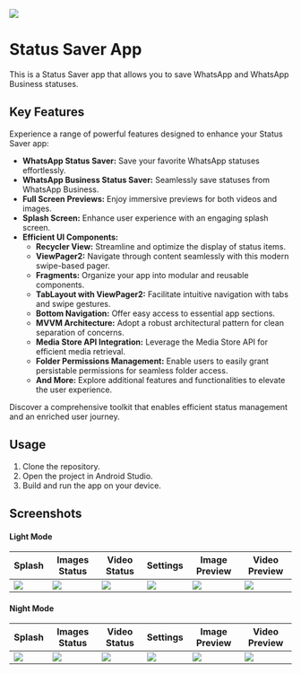 ![](https://github.com/CodeWithAthari/WhatsApp-Status-Saver-YT/blob/master/gallery/thumbnail.webp)
# Status Saver App

This is a Status Saver app that allows you to save WhatsApp and WhatsApp Business statuses.

    
## Key Features

Experience a range of powerful features designed to enhance your Status Saver app:

- **WhatsApp Status Saver:** Save your favorite WhatsApp statuses effortlessly.
- **WhatsApp Business Status Saver:** Seamlessly save statuses from WhatsApp Business.
- **Full Screen Previews:** Enjoy immersive previews for both videos and images.
- **Splash Screen:** Enhance user experience with an engaging splash screen.
- **Efficient UI Components:**
    - **Recycler View:** Streamline and optimize the display of status items.
    - **ViewPager2:** Navigate through content seamlessly with this modern swipe-based pager.
    - **Fragments:** Organize your app into modular and reusable components.
    - **TabLayout with ViewPager2:** Facilitate intuitive navigation with tabs and swipe gestures.
    - **Bottom Navigation:** Offer easy access to essential app sections.
  - **MVVM Architecture:** Adopt a robust architectural pattern for clean separation of concerns.
  - **Media Store API Integration:** Leverage the Media Store API for efficient media retrieval.
   - **Folder Permissions Management:** Enable users to easily grant persistable permissions for seamless folder access.
  - **And More:** Explore additional features and functionalities to elevate the user experience.

Discover a comprehensive toolkit that enables efficient status management and an enriched user journey.
    
## Usage

1. Clone the repository.
2. Open the project in Android Studio.
3. Build and run the app on your device.
## Screenshots
#### Light Mode

Splash | Images Status | Video Status | Settings | Image Preview | Video Preview
--- | --- | --- |--- |--- |--- 
![](https://github.com/CodeWithAthari/WhatsApp-Status-Saver-YT/blob/master/gallery/1-day.webp) | ![](https://github.com/CodeWithAthari/WhatsApp-Status-Saver-YT/blob/master/gallery/2-day.webp) | ![](https://github.com/CodeWithAthari/WhatsApp-Status-Saver-YT/blob/master/gallery/3-day.webp) | ![](https://github.com/CodeWithAthari/WhatsApp-Status-Saver-YT/blob/master/gallery/4-day.webp) | ![](https://github.com/CodeWithAthari/WhatsApp-Status-Saver-YT/blob/master/gallery/5-day.webp)  |![](https://github.com/CodeWithAthari/WhatsApp-Status-Saver-YT/blob/master/gallery/6-day.webp) 

#### Night Mode

Splash | Images Status | Video Status | Settings | Image Preview | Video Preview
--- | --- | --- |--- |--- |--- 
![](https://github.com/CodeWithAthari/WhatsApp-Status-Saver-YT/blob/master/gallery/1-Night.webp) | ![](https://github.com/CodeWithAthari/WhatsApp-Status-Saver-YT/blob/master/gallery/2-Night.webp) | ![](https://github.com/CodeWithAthari/WhatsApp-Status-Saver-YT/blob/master/gallery/3-Night.webp) | ![](https://github.com/CodeWithAthari/WhatsApp-Status-Saver-YT/blob/master/gallery/4-Night.webp) | ![](https://github.com/CodeWithAthari/WhatsApp-Status-Saver-YT/blob/master/gallery/5-Night.webp)  |![](https://github.com/CodeWithAthari/WhatsApp-Status-Saver-YT/blob/master/gallery/6-Night.webp) 


